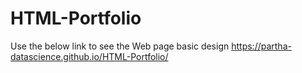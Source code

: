 # HTML-Portfolio

Use the below link to see the Web page basic design
https://partha-datascience.github.io/HTML-Portfolio/
